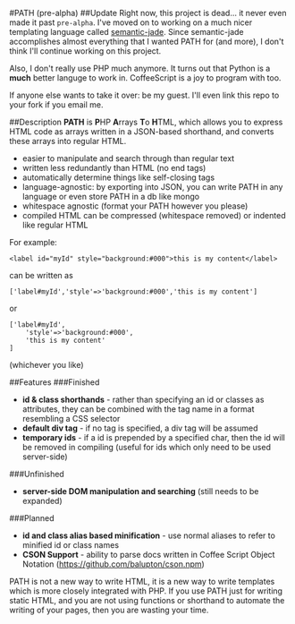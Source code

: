 #PATH (pre-alpha)
##Update
Right now, this project is dead... it never even made it past `pre-alpha`. I've moved on to working on a much nicer templating language called [semantic-jade](https://github.com/slang800/semantic-jade). Since semantic-jade accomplishes almost everything that I wanted PATH for (and more), I don't think I'll continue working on this project.

Also, I don't really use PHP much anymore. It turns out that Python is a **much** better languge to work in. CoffeeScript is a joy to program with too.

If anyone else wants to take it over: be my guest. I'll even link this repo to your fork if you email me.

##Description
**PATH** is **P**HP **A**rrays **T**o **H**TML, which allows you to express HTML code as arrays written in a JSON-based shorthand, and converts these arrays into regular HTML.

 - easier to manipulate and search through than regular text
 - written less redundantly than HTML (no end tags)
 - automatically determine things like self-closing tags
 - language-agnostic: by exporting into JSON, you can write PATH in any language or even store PATH in a db like mongo
 - whitespace agnostic (format your PATH however you please)
 - compiled HTML can be compressed (whitespace removed) or indented like regular HTML

For example:

	<label id="myId" style="background:#000">this is my content</label>
can be written as

	['label#myId','style'=>'background:#000','this is my content']
or

	['label#myId',
		'style'=>'background:#000',
		'this is my content'
	]
(whichever you like)

##Features
###Finished
 - **id & class shorthands** - rather than specifying an id or classes as attributes, they can be combined with the tag name in a format resembling a CSS selector
 - **default div tag** - if no tag is specified, a div tag will be assumed
 - **temporary ids** - if a id is prepended by a specified char, then the id will be removed in compiling (useful for ids which only need to be used server-side)

###Unfinished
 - **server-side DOM manipulation and searching** (still needs to be expanded)

###Planned
 - **id and class alias based minification** - use normal aliases to refer to minified id or class names
 - **CSON Support** - ability to parse docs written in Coffee Script Object Notation (https://github.com/balupton/cson.npm)
	



PATH is not a new way to write HTML, it is a new way to write templates which is more closely integrated with PHP. If you use PATH just for writing static HTML, and you are not using functions or shorthand to automate the writing of your pages, then you are wasting your time. 